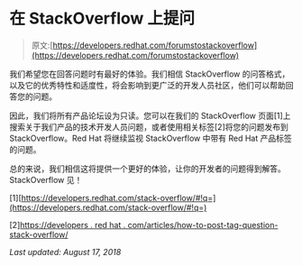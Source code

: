 # 在 StackOverflow 上提问

> 原文:[https://developers.redhat.com/forumstostackoverflow](https://developers.redhat.com/forumstostackoverflow)

我们希望您在回答问题时有最好的体验。我们相信 StackOverflow 的问答格式，以及它的优秀特性和适度性，将会影响到更广泛的开发人员社区，他们可以帮助回答您的问题。

因此，我们将所有产品论坛设为只读。您可以在我们的 StackOverflow 页面[1]上搜索关于我们产品的技术开发人员问题，或者使用相关标签[2]将您的问题发布到 StackOverflow。Red Hat 将继续监视 StackOverflow 中带有 Red Hat 产品标签的问题。

总的来说，我们相信这将提供一个更好的体验，让你的开发者的问题得到解答。StackOverflow 见！

[1][https://developers.redhat.com/stack-overflow/#!q=](https://developers.redhat.com/stack-overflow/#!q=)

[2][https://developers . red hat . com/articles/how-to-post-tag-question-stack-overflow/](https://developers.redhat.com/articles/how-to-post-tag-question-stack-overflow/)

*Last updated: August 17, 2018*